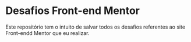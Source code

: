 # Desafios Front-end Mentor

Este repositório tem o intuito de salvar todos os desafios referentes ao site Front-endd Mentor que eu realizar. 